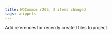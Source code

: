 ```yaml
---
title: WOCommon r205, 2 items changed
tags: snippets
---
```


Add references for recently created files to project

